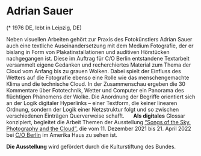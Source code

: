 # Adrian Sauer

(* 1976 DE, lebt in Leipzig, DE)

Neben visuellen Arbeiten gehört zur Praxis des Fotokünstlers Adrian Sauer auch eine textliche Auseinandersetzung mit dem Medium Fotografie, der er bislang in Form von Plakatinstallationen und auditiven Hörstücken nachgegangen ist. Diese im Auftrag für C/O Berlin entstandene Textarbeit versammelt eigene Gedanken und recherchiertes Material zum Thema der Cloud vom Anfang bis zu grauen Wolken. Dabei spielt der Einfluss des Wetters auf die Fotografie ebenso eine Rolle wie das menschengemachte Klima und die technische Cloud. In der Zusammenschau ergeben die 30 Kommentare über Fototechnik, Wetter und Computer ein Panorama des flüchtigen Phänomens der Wolke. Die Anordnung der Begriffe orientiert sich an der Logik digitaler Hyperlinks – einer Textform, die keiner linearen Ordnung, sondern der Logik einer Netzstruktur folgt und so zwischen verschiedenen Einträgen Querverweise schafft.  &nbsp;&nbsp;&nbsp;&nbsp;  **Als digitales** Glossar konzipiert, begleitet die Arbeit Themen der Ausstellung [<u>“Songs of the Sky. Photography and the Cloud”</u>](https://co-berlin.org/en/program/exhibitions/songs-sky), die vom 11. Dezember 2021 bis 21. April 2022 bei [<u>C/O Berlin</u>](https://co-berlin.org/) im Amerika Haus zu sehen ist.

**Die Ausstellung** wird gefördert durch die Kulturstiftung des Bundes.